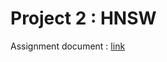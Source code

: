 # Project 2 : HNSW 

Assignment document : [link](https://docs.google.com/document/d/1oJyjSaIBUhxZq4nDj9e2tC7H8l8Uq_nY8etEWRyE4ns/edit?usp=sharing)
